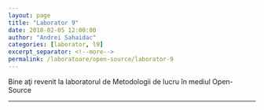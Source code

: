 ```yaml
---
layout: page
title: "Laborator 9"
date: 2018-02-05 12:00:00
author: "Andrei Sahaidac"
categories: [laborator, l9]
excerpt_separator: <!--more-->
permalink: /laboratoare/open-source/laborator-9
---
```


Bine aţi revenit la laboratorul de Metodologii de lucru în mediul Open-Source
<!--more-->


----------